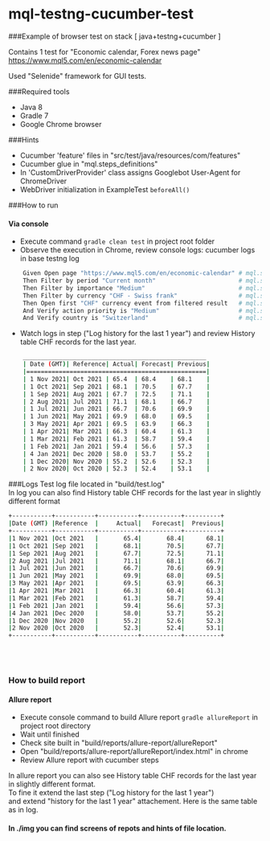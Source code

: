 # mql-testng-cucumber-test
###Example of browser test on stack [ java+testng+cucumber ]

Contains 1 test for "Economic calendar, Forex news page" https://www.mql5.com/en/economic-calendar

Used "Selenide" framework for GUI tests.

###Required tools
- Java 8
- Gradle 7
- Google Chrome browser

###Hints
- Cucumber 'feature' files in "src/test/java/resources/com/features"
- Cucumber glue in "mql.steps_definitions"
- In 'CustomDriverProvider' class assigns Googlebot User-Agent for ChromeDriver
- WebDriver initialization in ExampleTest `beforeAll()`

###How to run
#### Via console
- Execute command `gradle clean test` in project root folder
- Observe the execution in Chrome, review console logs: cucumber logs in base testng log
```sh
    Given Open page "https://www.mql5.com/en/economic-calendar" # mql.steps.EventCalendarDefinition.openPage(java.lang.String)
    Then Filter by period "Current month"                       # mql.steps.EventCalendarDefinition.filterByPeriod(java.lang.String)
    Then Filter by importance "Medium"                          # mql.steps.EventCalendarDefinition.filterByImportance(java.lang.String)
    Then Filter by currency "CHF - Swiss frank"                 # mql.steps.EventCalendarDefinition.filterByCurrency(java.lang.String)
    Then Open first "CHF" currency event from filtered result   # mql.steps.EventCalendarDefinition.openFirstActionFromFilteredResult(java.lang.String)
    And Verify action priority is "Medium"                      # mql.steps.EventCalendarDefinition.verifyActionPriorityIs(java.lang.String)
    And Verify country is "Switzerland"                         # mql.steps.EventCalendarDefinition.verifyCountryIs(java.lang.String)

```
- Watch logs in step ("Log history for the last 1 year") and review History table CHF records for the last year.
```sh
    ___________________________________________________
    | Date (GMT)| Reference| Actual| Forecast| Previous|
    |==================================================|
    | 1 Nov 2021| Oct 2021 | 65.4  | 68.4    | 68.1    |
    | 1 Oct 2021| Sep 2021 | 68.1  | 70.5    | 67.7    |
    | 1 Sep 2021| Aug 2021 | 67.7  | 72.5    | 71.1    |
    | 2 Aug 2021| Jul 2021 | 71.1  | 68.1    | 66.7    |
    | 1 Jul 2021| Jun 2021 | 66.7  | 70.6    | 69.9    |
    | 1 Jun 2021| May 2021 | 69.9  | 68.0    | 69.5    |
    | 3 May 2021| Apr 2021 | 69.5  | 63.9    | 66.3    |
    | 1 Apr 2021| Mar 2021 | 66.3  | 60.4    | 61.3    |
    | 1 Mar 2021| Feb 2021 | 61.3  | 58.7    | 59.4    |
    | 1 Feb 2021| Jan 2021 | 59.4  | 56.6    | 57.3    |
    | 4 Jan 2021| Dec 2020 | 58.0  | 53.7    | 55.2    |
    | 1 Dec 2020| Nov 2020 | 55.2  | 52.6    | 52.3    |
    | 2 Nov 2020| Oct 2020 | 52.3  | 52.4    | 53.1    |
```

###Logs
Test log file located in "build/test.log"</br>
In log you can also find History table CHF records for the last year in slightly different format
```sh
+-----------+-----------+-----------+-----------+----------+
|Date (GMT) |Reference  |     Actual|   Forecast|  Previous|
+-----------+-----------+-----------+-----------+----------+
|1 Nov 2021 |Oct 2021   |       65.4|       68.4|      68.1|
|1 Oct 2021 |Sep 2021   |       68.1|       70.5|      67.7|
|1 Sep 2021 |Aug 2021   |       67.7|       72.5|      71.1|
|2 Aug 2021 |Jul 2021   |       71.1|       68.1|      66.7|
|1 Jul 2021 |Jun 2021   |       66.7|       70.6|      69.9|
|1 Jun 2021 |May 2021   |       69.9|       68.0|      69.5|
|3 May 2021 |Apr 2021   |       69.5|       63.9|      66.3|
|1 Apr 2021 |Mar 2021   |       66.3|       60.4|      61.3|
|1 Mar 2021 |Feb 2021   |       61.3|       58.7|      59.4|
|1 Feb 2021 |Jan 2021   |       59.4|       56.6|      57.3|
|4 Jan 2021 |Dec 2020   |       58.0|       53.7|      55.2|
|1 Dec 2020 |Nov 2020   |       55.2|       52.6|      52.3|
|2 Nov 2020 |Oct 2020   |       52.3|       52.4|      53.1|
+-----------+-----------+-----------+-----------+----------+
```

<br><br>
### How to build report

#### Allure report
- Execute console command to build Allure report `gradle allureReport` in project root directory
- Wait until finished
- Check site built in "build/reports/allure-report/allureReport"
- Open "build/reports/allure-report/allureReport/index.html" in chrome
- Review Allure report with cucumber steps

In allure report you can also see History table CHF records for the last year in slightly different format.
<br>
To fine it extend the last step ("Log history for the last 1 year")
<br>
and extend "history for the last 1 year" attachement. Here is the same table as in log.

#### In ./img you can find screens of repots and hints of file location.